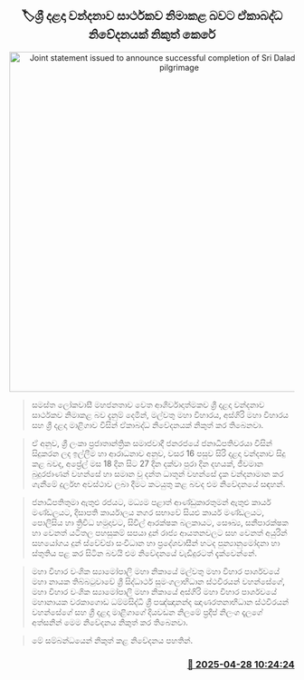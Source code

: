 <p align='center'><b><h2 align='center' title='Joint statement issued to announce successful completion of Sri Dalada Maligawa pilgrimage'>🏷ශ්‍රී දළදා වන්දනාව සාර්ථකව නිමාකළ බවට ඒකාබද්ධ නිවේදනයක් නිකුත් කෙරේ</h2></b></p>
<p align='center'><img src='https://helakuru.sgp1.cdn.digitaloceanspaces.com/esana/images/lib/sri-dalada-wandanawa.jpg' width='600' alt='Joint statement issued to announce successful completion of Sri Dalada Maligawa pilgrimage'></p>

> සමස්ත ලෝකවාසී මහජනතාව වෙත ආශිර්වාදාත්මකව ශ්‍රී දළදා වන්දනාව සාර්ථකව නිමාකළ බව දැනුම් දෙමින්, මල්වතු මහා විහාරය, අස්ගිරි මහා විහාරය සහ ශ්‍රී දළදා මාළිගාව විසින් ඒකාබද්ධ නිවේදනයක් නිකුත් කර තිබෙනවා.

> ඒ අනුව, ශ්‍රී ලංකා ප්‍රජාතාන්ත්‍රික සමාජවාදී ජනරජයේ ජනාධිපතිවරයා විසින් සිදුකරන ලද ඉල්ලීම හා ආරාධනාව අනුව, වසර 16 පසුව සිරි දළදා වන්දනාව සිදු කළ බවද, අප්‍රේල් මස 18 දින සිට 27 දින දක්වා පුරා දින දහයක්, ජීවමාන බුදුරජාණන් වහන්සේ හා සමාන වූ දන්ත ධාතූන් වහන්සේ දැක වන්දනාමාන කර ගැනීමේ දුර්ලභ අවස්ථාව ලබා දීමට කටයුතු කළ බවද එම නිවේදනයේ සඳහන්.

> ජනාධිපතිතුමා ඇතුළු රජයට, මධ්‍යම පළාත් ආණ්ඩුකාරතුමන් ඇතුළු කාර්ය මණ්ඩලයට, දිසාපති කාර්යාලය නගර සභාවේ සියළු කාර්ය මණ්ඩලයට, පොලිසිය හා ත්‍රිවිධ හමුදාවට, සිවිල් ආරක්ෂක බලකායට, සෞඛ්‍ය, සනීපාරක්ෂක හා වෙනත් යටිතල පහසුකම් සපයා දුන් රාජ්‍ය ආයතනවලට සහ වෙනත් අයුරින් සහයෝගය දුන් ස්වේච්ඡා සංවිධාන හා ප්‍රදේශවාසීන් හටද පුන්‍යානුමෝදනා හා ස්තුතිය පළ කර සිටින බවයි එම නිවේදනයේ වැඩිදුරටත් දැක්වෙන්නේ.

> මහා විහාර වංශික ස්‍යාමෝපාලි මහා නිකායේ මල්වතු මහා විහාර පාර්ශවයේ මහා නායක තිබ්බටුවාවේ ශ්‍රී සිද්ධාර්ථ සුමංගලාභිධාන ස්ථවිරයන් වහන්සේගේ, මහා විහාර වංශික ස්‍යාමෝපාලි මහා නිකායේ අස්ගිරි මහා විහාර පාර්ශවයේ මහානායක වරකාගොඩ ධම්මසිද්ධි ශ්‍රී පඤ්ඤානන්ද ඤාණරතනාභිධාන ස්ථවිරයන් වහන්සේගේ සහ ශ්‍රී දළදා මාළිගාගේ දියවඩන නිලමේ ප්‍රදීප් නිලංග දෑලගේ අත්සනින් මෙම නිවේදනය නිකුත් කර තිබෙනවා.

> මේ සම්බන්ධයෙන් නිකුත් කළ නිවේදනය පහතින්.



<h3 align='right'><a href='https://www.helakuru.lk/esana/p/109603/'>📅 2025-04-28 10:24:24</a></h3>

